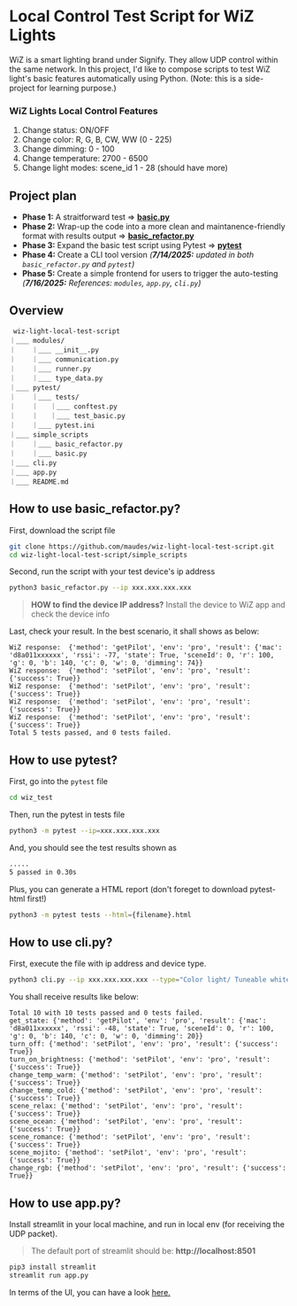 # Local Control Test Script for WiZ Lights
WiZ is a smart lighting brand under Signify. They allow UDP control within the same network. In this project, I'd like to compose scripts to test WiZ light's basic features automatically using Python. 
(Note: this is a side-project for learning purpose.)

### WiZ Lights Local Control Features 
1. Change status: ON/OFF
2. Change color: R, G, B, CW, WW (0 - 225)
3. Change dimming: 0 - 100
4. Change temperature: 2700 - 6500
5. Change light modes: scene_id 1 - 28 (should have more)

## Project plan
- **Phase 1:** A straitforward test => **[basic.py](https://github.com/maudes/wiz-light-local-test-script/blob/main/simple_scripts/basic.py)**
- **Phase 2:** Wrap-up the code into a more clean and maintanence-friendly format with results output => **[basic_refactor.py](https://github.com/maudes/wiz-light-local-test-script/blob/main/simple_scripts/basic_refactor.py)**
- **Phase 3:** Expand the basic test script using Pytest => **[pytest](https://github.com/maudes/wiz-light-local-test-script/tree/main/pytest)**
- **Phase 4:** Create a CLI tool version   *(**7/14/2025:** updated in both `basic_refactor.py` and `pytest`)*
- **Phase 5:** Create a simple frontend for users to trigger the auto-testing *(**7/16/2025:** References: `modules`, `app.py`, `cli.py`)*


## Overview
```
 wiz-light-local-test-script
｜＿＿ modules/
｜    ｜＿＿ __init__.py
｜    ｜＿＿ communication.py
｜    ｜＿＿ runner.py
｜    ｜＿＿ type_data.py
｜＿＿ pytest/
｜    ｜＿＿ tests/
｜    ｜   ｜＿＿ conftest.py
｜    ｜   ｜＿＿ test_basic.py
｜    ｜＿＿ pytest.ini
｜＿＿ simple_scripts
｜    ｜＿＿ basic_refactor.py
｜    ｜＿＿ basic.py
｜＿＿ cli.py
｜＿＿ app.py 
｜＿＿ README.md
```

## How to use basic_refactor.py?
First, download the script file

```Bash
git clone https://github.com/maudes/wiz-light-local-test-script.git
cd wiz-light-local-test-script/simple_scripts
```
   
Second, run the script with your test device's ip address

```Bash
python3 basic_refactor.py --ip xxx.xxx.xxx.xxx
```
>**HOW to find the device IP address?** Install the device to WiZ app and check the device info

Last, check your result. In the best scenario, it shall shows as below:

    WiZ response:  {'method': 'getPilot', 'env': 'pro', 'result': {'mac': 'd8a011xxxxxx', 'rssi': -77, 'state': True, 'sceneId': 0, 'r': 100, 'g': 0, 'b': 140, 'c': 0, 'w': 0, 'dimming': 74}}
    WiZ response:  {'method': 'setPilot', 'env': 'pro', 'result': {'success': True}}
    WiZ response:  {'method': 'setPilot', 'env': 'pro', 'result': {'success': True}}
    WiZ response:  {'method': 'setPilot', 'env': 'pro', 'result': {'success': True}}
    WiZ response:  {'method': 'setPilot', 'env': 'pro', 'result': {'success': True}}
    Total 5 tests passed, and 0 tests failed.

## How to use pytest?

First, go into the `pytest` file
```Bash
cd wiz_test
```

Then, run the pytest in tests file
```Bash
python3 -m pytest --ip=xxx.xxx.xxx.xxx
```

And, you should see the test results shown as

```Bash
.....                                                                                              [100%]
5 passed in 0.30s
```

Plus, you can generate a HTML report (don't foreget to download pytest-html first!)
```Bash
python3 -m pytest tests --html={filename}.html
```
## How to use cli.py?
First, execute the file with ip address and device type.
  
```Bash
python3 cli.py --ip xxx.xxx.xxx.xxx --type="Color light/ Tuneable white light/ Dimmable light"
```

You shall receive results like below:

    Total 10 with 10 tests passed and 0 tests failed.
    get_state: {'method': 'getPilot', 'env': 'pro', 'result': {'mac': 'd8a011xxxxxx', 'rssi': -48, 'state': True, 'sceneId': 0, 'r': 100, 'g': 0, 'b': 140, 'c': 0, 'w': 0, 'dimming': 20}}
    turn_off: {'method': 'setPilot', 'env': 'pro', 'result': {'success': True}}
    turn_on_brightness: {'method': 'setPilot', 'env': 'pro', 'result': {'success': True}}
    change_temp_warm: {'method': 'setPilot', 'env': 'pro', 'result': {'success': True}}
    change_temp_cold: {'method': 'setPilot', 'env': 'pro', 'result': {'success': True}}
    scene_relax: {'method': 'setPilot', 'env': 'pro', 'result': {'success': True}}
    scene_ocean: {'method': 'setPilot', 'env': 'pro', 'result': {'success': True}}
    scene_romance: {'method': 'setPilot', 'env': 'pro', 'result': {'success': True}}
    scene_mojito: {'method': 'setPilot', 'env': 'pro', 'result': {'success': True}}
    change_rgb: {'method': 'setPilot', 'env': 'pro', 'result': {'success': True}}

## How to use app.py?

Install streamlit in your local machine, and run in local env (for receiving the UDP packet).
> The default port of streamlit should be: **http://localhost:8501**

```Bash
pip3 install streamlit
streamlit run app.py
```
In terms of the UI, you can have a look [here.](https://wiz-local-test.streamlit.app/)
